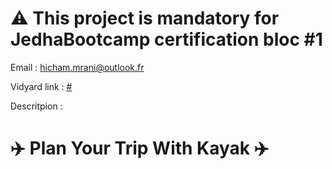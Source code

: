 # ⚠️ This project is mandatory for JedhaBootcamp certification bloc #1

Email : hicham.mrani@outlook.fr

Vidyard link : [#]()

Descritpion : 



# ✈️ Plan Your Trip With Kayak ✈️

